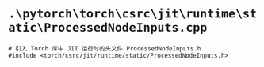 # `.\pytorch\torch\csrc\jit\runtime\static\ProcessedNodeInputs.cpp`

```
# 引入 Torch 库中 JIT 运行时的头文件 ProcessedNodeInputs.h
#include <torch/csrc/jit/runtime/static/ProcessedNodeInputs.h>
```